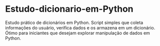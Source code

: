 # Estudo-dicionario-em-Python
Estudo prático de dicionários em Python. Script simples que coleta informações do usuário, verifica dados e os armazena em um dicionário. Ótimo para iniciantes que desejam explorar manipulação de dados em Python.
